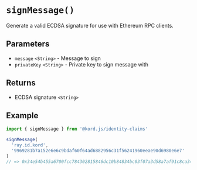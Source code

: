 # `signMessage()`

Generate a valid ECDSA signature for use with Ethereum RPC clients.

## Parameters

- `message` `<String>` - Message to sign
- `privateKey` `<String>` - Private key to sign message with

## Returns

- ECDSA signature `<String>`

## Example

```js
import { signMessage } from '@kord.js/identity-claims'

signMessage(
  'ray.id.kord',
  '9969281b7a152e6e6c9bdaf60f64ad6882956c31f56241960eeae90d6980e6e7'
)
// => 0x34e54b455a6700fcc784302815846dc10b84834bc03f07a3d58a7af91c8ca34910d0716b735c580675edfacb164a6e2f9b14a768cb6825b73c24eee2ed59d0e601
```
